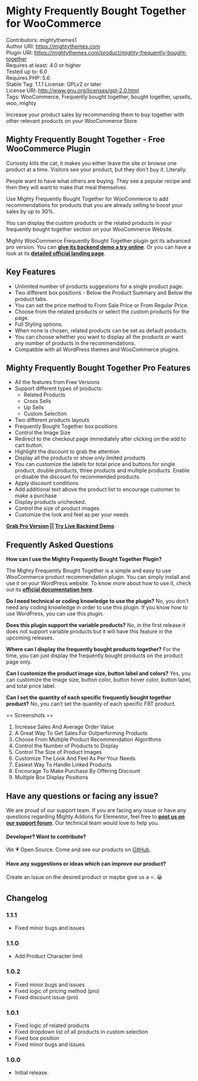 # Mighty Frequently Bought Together for WooCommerce
Contributors: mightythemes1  
Author URI: https://mightythemes.com  
Plugin URI: https://mightythemes.com/product/mighty-frequently-bought-together  
Requires at least: 4.0 or higher  
Tested up to: 6.0  
Requires PHP: 5.6  
Stable Tag: 1.1.1
License: GPLv2 or later  
License URI: http://www.gnu.org/licenses/gpl-2.0.html  
Tags: WooCommerce, Frequently bought together, bought together, upsells, woo, mighty

Increase your product sales by recommending them to buy together with other relevant products on your WooCommerce Store.

## Mighty Frequently Bought Together - Free WooCommerce Plugin

Curiosity kills the cat, it makes you either leave the site or browse one product at a time. Visitors see your product, but they don’t buy it. Literally.

People want to have what others are buying. They see a popular recipe and then they will want to make that meal themselves. 

Use Mighty Frequently Bought Together for WooCommerce to add recommendations for products that you are already selling to boost your sales by up to 30%.

You can display the custom products or the related products in your frequently bought together section on your WooCommerce Website.

Mighty WooCommerce Frequently Bought Together plugin got its advanced pro version. You can **[give its backend demo a try online](https://try.mightythemes.com/mighty-frequently-bought-together/product/hoodie-with-zipper/)**. Or you can have a look at its **[detailed official landing page](https://mightythemes.com/product/mighty-frequently-bought-together/)**.


## Key Features
* Unlimited number of products suggestions for a single product page.
* Two different box positions - Below the Product Summary and Below the product tabs.
* You can set the price method to From Sale Price or From Regular Price.
* Choose from the related products or select the custom products for the page.
* Full Styling options.
* When none is chosen, related products can be set as default products.
* You can choose whether you want to display all the products or want any number of products in the recommendations.
* Compatible with all WordPress themes and WooCommerce plugins.

## Mighty Frequently Bought Together Pro Features
* All the features from Free Versions
* Support different types of products:
    * Related Products
    * Cross Sells
    * Up Sells
    * Custom Selection
* Two different products layouts
* Frequently Bought Together box positions
* Control the Image Size
* Redirect to the checkout page immediately after clicking on the add to cart button.
* Highlight the discount to grab the attention
* Display all the products or show only limited products
* You can customize the labels for total price and buttons for single product, double products, three products and multiple products. Enable or disable the discount for recommended products.
* Apply discount conditions
* Add additional text above the product list to encourage customer to make a purchase
* Display products unchecked.
* Control the size of product images
* Customize the look and feel as per your needs

**[Grab Pro Version](https://mightythemes.com/product/mighty-frequently-bought-together) || [Try Live Backend Demo](https://try.mightythemes.com/mighty-frequently-bought-together/product/hoodie-with-zipper/)**

## Frequently Asked Questions

**How can I use the Mighty Frequently Bought Together Plugin?**

The Mighty Frequently Bought Together is a simple and easy to use WooCommerce product recommendation plugin. You can simply install and use it on your WordPress website. To know more about how to use it, check out its **[official documentation here](https://mightythemes.com/docs/docs-category/mighty-fbt/)**.

**Do I need technical or coding knowledge to use the plugin?**
No, you don't need any coding knowledge in order to use this plugin. If you know how to use WordPress, you can use this plugin.

**Does this plugin support the variable products?**
No, in the first release it does not support variable products but it will have this feature in the upcoming releases.

**Where can I display the frequently bought products together?**
For the time, you can just display the frequently bought products on the product page only.

**Can I customize the product image size, button label and colors?**
Yes, you can customize the image size, button color, button hover color, button label, and total price label.

**Can I set the quantity of each specific frequently bought together product?**
No, you can’t set the quantity of each specific FBT product.

== Screenshots ==

1. Increase Sales And Average Order Value
2. A Great Way To Get Sales For Outperforming Products
3. Choose From Multiple Product  Recommendation Algorithms
4. Control the Number of Products to Display
5. Control The Size of Product Images
6. Customize The Look And Feel As Per Your Needs
7. Easiest Way To Handle Linked Products
8. Encourage To Make Purchase By Offering Discount
9. Multiple Box Display Positions

## Have any questions or facing any issue?
We are proud of our support team. If you are facing any issue or have any questions regarding Mighty Addons for Elementor, feel free to **[post us on our support forum](https://mightythemes.com/support/c/mighty-frequently-bought-together-for-woocommerce/)**. Our technical team would love to help you. 

#### Developer? Want to contribute?

We 💗 Open Source. Come and see our products on [GitHub](https://github.com/mightythemes).

#### Have any suggestions or ideas which can improve our product?
Create an issue on the desired product or maybe give us a ⭐. 😀

## Changelog
### 1.1.1
* Fixed minor bugs and issues
### 1.1.0
* Add Product Character limit
### 1.0.2
* Fixed minor bugs and issues
* Fixed logic of pricing method (pro)
* Fixed discount issue (pro)
### 1.0.1
* Fixed logic of related products
* Fixed dropdown list of all products in custom selection
* Fixed box position
* Fixed minor bugs and issues
### 1.0.0
* Initial release.